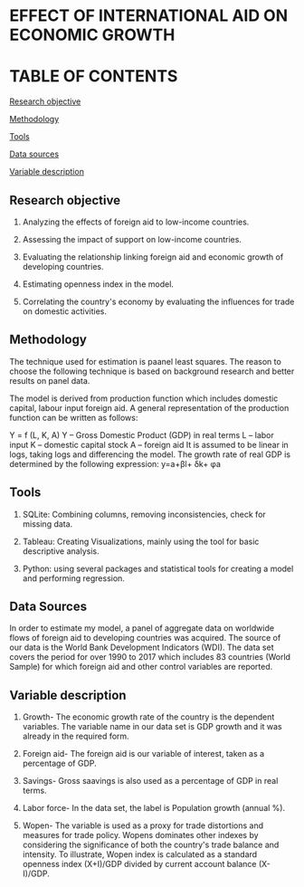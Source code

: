 # EFFECT OF INTERNATIONAL AID ON ECONOMIC GROWTH

# TABLE OF CONTENTS

[Research objective](#research-objective)

[Methodology](#methodology)

[Tools](#tools)

[Data sources](#data-sources)

[Variable description](#variable-description)

## Research objective

1. Analyzing the effects of foreign aid to low-income countries.

2. Assessing the impact of support on low-income countries.

3. Evaluating the relationship linking foreign aid and economic growth of developing countries.

4. Estimating openness index in the model.

5. Correlating the country's economy by evaluating the influences for trade on domestic activities.

## Methodology

The technique used for estimation is paanel least squares. The reason to choose the following technique is based on background research and better results on panel data.

The model is derived from production function which includes domestic capital, labour input foreign aid. A general representation of the production function can be written as follows:

Y = f (L, K, A)
Y – Gross Domestic Product (GDP) in real terms
L – labor input
K – domestic capital stock
A – foreign aid
It is assumed to be linear in logs, taking logs and differencing the model. The growth rate of real GDP is determined by the following expression:
y=a+βl+ δk+ φa


## Tools

1. SQLite: Combining columns, removing inconsistencies, check for missing data.

2. Tableau: Creating Visualizations, mainly using the tool for basic descriptive analysis.

3. Python: using several packages and statistical tools for creating a model and performing regression.

## Data Sources

In order to estimate my model, a panel of aggregate data on worldwide flows of foreign aid to developing countries was acquired. The source of our data is the World Bank Development Indicators (WDI). The data set covers the period for over 1990 to 2017 which includes 83 countries (World Sample) for which foreign aid and other control variables are reported. 

## Variable description

1. Growth- The economic growth rate of the country is the dependent variables. The variable name in our data set is GDP growth and it was already in the required form.

2. Foreign aid- The foreign aid is our variable of interest, taken as a percentage of GDP.

3. Savings- Gross saavings is also used as a percentage of GDP in real terms.

4. Labor force- In the data set, the label is Population growth (annual %).

5. Wopen- The variable is used as a proxy for trade distortions and measures for trade policy. Wopens dominates other indexes by considering the significance of both the country's trade balance and intensity. To illustrate, Wopen index is calculated as a standard openness index (X+I)/GDP divided by current account balance (X-I)/GDP.
